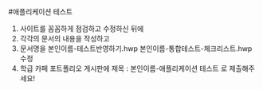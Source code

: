 #애플리케이션 테스트

1. 사이트를 꼼꼼하게 점검하고 수정하신 뒤에
2. 각각의 문서의 내용을 작성하고
3. 문서명을 
    본인이름-테스트반영하기.hwp
    본인이름-통합테스트-체크리스트.hwp
   수정
4. 학급 카페 포트폴리오 게시판에
    제목 : 본인이름-애플리케이션 테스트
    로 제출해주세요! 